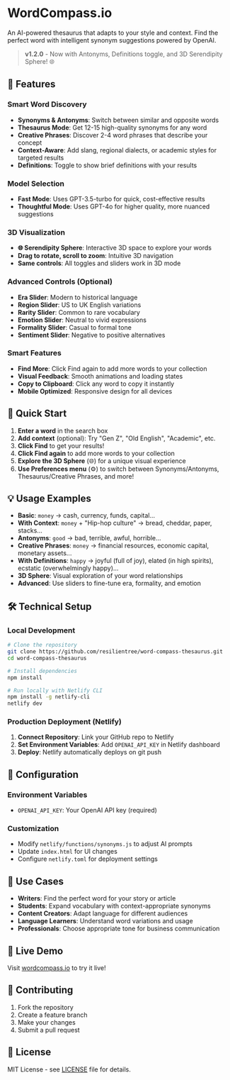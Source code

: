 # WordCompass.io

An AI-powered thesaurus that adapts to your style and context. Find the perfect word with intelligent synonym suggestions powered by OpenAI.

> **v1.2.0** - Now with Antonyms, Definitions toggle, and 3D Serendipity Sphere! 🌐

## 🌟 Features

### **Smart Word Discovery**
- **Synonyms & Antonyms**: Switch between similar and opposite words
- **Thesaurus Mode**: Get 12-15 high-quality synonyms for any word
- **Creative Phrases**: Discover 2-4 word phrases that describe your concept
- **Context-Aware**: Add slang, regional dialects, or academic styles for targeted results
- **Definitions**: Toggle to show brief definitions with your results

### **Model Selection**
- **Fast Mode**: Uses GPT-3.5-turbo for quick, cost-effective results
- **Thoughtful Mode**: Uses GPT-4o for higher quality, more nuanced suggestions

### **3D Visualization**
- **🌐 Serendipity Sphere**: Interactive 3D space to explore your words
- **Drag to rotate, scroll to zoom**: Intuitive 3D navigation
- **Same controls**: All toggles and sliders work in 3D mode

### **Advanced Controls** (Optional)
- **Era Slider**: Modern to historical language
- **Region Slider**: US to UK English variations
- **Rarity Slider**: Common to rare vocabulary
- **Emotion Slider**: Neutral to vivid expressions
- **Formality Slider**: Casual to formal tone
- **Sentiment Slider**: Negative to positive alternatives

### **Smart Features**
- **Find More**: Click Find again to add more words to your collection
- **Visual Feedback**: Smooth animations and loading states
- **Copy to Clipboard**: Click any word to copy it instantly
- **Mobile Optimized**: Responsive design for all devices

## 🚀 Quick Start

1. **Enter a word** in the search box
2. **Add context** (optional): Try "Gen Z", "Old English", "Academic", etc.
3. **Click Find** to get your results!
4. **Click Find again** to add more words to your collection
5. **Explore the 3D Sphere** (🌐) for a unique visual experience
6. **Use Preferences menu** (⚙️) to switch between Synonyms/Antonyms, Thesaurus/Creative Phrases, and more!

## 💡 Usage Examples

- **Basic**: `money` → cash, currency, funds, capital...
- **With Context**: `money` + "Hip-hop culture" → bread, cheddar, paper, stacks...
- **Antonyms**: `good` → bad, terrible, awful, horrible...
- **Creative Phrases**: `money` → financial resources, economic capital, monetary assets...
- **With Definitions**: `happy` → joyful (full of joy), elated (in high spirits), ecstatic (overwhelmingly happy)...
- **3D Sphere**: Visual exploration of your word relationships
- **Advanced**: Use sliders to fine-tune era, formality, and emotion

## 🛠️ Technical Setup

### Local Development
```bash
# Clone the repository
git clone https://github.com/resilientree/word-compass-thesaurus.git
cd word-compass-thesaurus

# Install dependencies
npm install

# Run locally with Netlify CLI
npm install -g netlify-cli
netlify dev
```

### Production Deployment (Netlify)
1. **Connect Repository**: Link your GitHub repo to Netlify
2. **Set Environment Variables**: Add `OPENAI_API_KEY` in Netlify dashboard
3. **Deploy**: Netlify automatically deploys on git push

## 🔧 Configuration

### Environment Variables
- `OPENAI_API_KEY`: Your OpenAI API key (required)

### Customization
- Modify `netlify/functions/synonyms.js` to adjust AI prompts
- Update `index.html` for UI changes
- Configure `netlify.toml` for deployment settings

## 🎯 Use Cases

- **Writers**: Find the perfect word for your story or article
- **Students**: Expand vocabulary with context-appropriate synonyms
- **Content Creators**: Adapt language for different audiences
- **Language Learners**: Understand word variations and usage
- **Professionals**: Choose appropriate tone for business communication

## 📱 Live Demo

Visit [wordcompass.io](https://wordcompass.io) to try it live!

## 🤝 Contributing

1. Fork the repository
2. Create a feature branch
3. Make your changes
4. Submit a pull request

## 📄 License

MIT License - see [LICENSE](LICENSE) file for details.